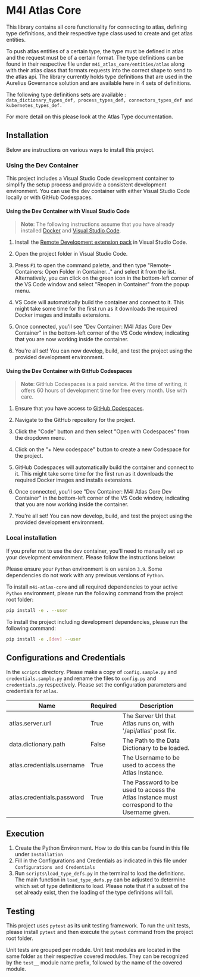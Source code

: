 # M4I Atlas Core

This library contains all core functionality for connecting to atlas, defining type definitions, and their respective type class used to create and get atlas entities.

To push atlas entities of a certain type, the type must be defined in atlas and the request must be of a certain format.
The type definitions can be found in their respective file under `m4i_atlas_core/entities/atlas` along with their atlas class that formats requests into the correct shape to send to the atlas api.
The library currently holds type definitions that are used in the Aurelius Governance solution and are available here in 4 sets of definitions.

The following type definitions sets are available :
`data_dictionary_types_def, process_types_def, connectors_types_def and kubernetes_types_def.`

For more detail on this please look at the Atlas Type documentation.

## Installation

Below are instructions on various ways to install this project.

### Using the Dev Container

This project includes a Visual Studio Code development container to simplify the setup process and provide a consistent development environment. You can use the dev container with either Visual Studio Code locally or with GitHub Codespaces.

#### Using the Dev Container with Visual Studio Code

> **Note**: The following instructions assume that you have already installed [Docker](https://www.docker.com/) and [Visual Studio Code](https://code.visualstudio.com/).

1. Install the [Remote Development extension pack](https://marketplace.visualstudio.com/items?itemName=ms-vscode-remote.vscode-remote-extensionpack) in Visual Studio Code.

2. Open the project folder in Visual Studio Code.

3. Press `F1` to open the command palette, and then type "Remote-Containers: Open Folder in Container..." and select it from the list. Alternatively, you can click on the green icon in the bottom-left corner of the VS Code window and select "Reopen in Container" from the popup menu.

4. VS Code will automatically build the container and connect to it. This might take some time for the first run as it downloads the required Docker images and installs extensions.

5. Once connected, you'll see "Dev Container: M4I Atlas Core Dev Container" in the bottom-left corner of the VS Code window, indicating that you are now working inside the container.

6. You're all set! You can now develop, build, and test the project using the provided development environment.

#### Using the Dev Container with GitHub Codespaces

> **Note**: GitHub Codespaces is a paid service. At the time of writing, it offers 60 hours of development time for free every month. Use with care.

1. Ensure that you have access to [GitHub Codespaces](https://github.com/features/codespaces).

2. Navigate to the GitHub repository for the project.

3. Click the "Code" button and then select "Open with Codespaces" from the dropdown menu.

4. Click on the "+ New codespace" button to create a new Codespace for the project.

5. GitHub Codespaces will automatically build the container and connect to it. This might take some time for the first run as it downloads the required Docker images and installs extensions.

6. Once connected, you'll see "Dev Container: M4I Atlas Core Dev Container" in the bottom-left corner of the VS Code window, indicating that you are now working inside the container.

7. You're all set! You can now develop, build, and test the project using the provided development environment.

### Local installation

If you prefer not to use the dev container, you'll need to manually set up your development environment. Please follow the instructions below:

Please ensure your `Python` environment is on version `3.9`. Some dependencies do not work with any previous versions of `Python`.

To install `m4i-atlas-core` and all required dependencies to your active `Python` environment, please run the following command from the project root folder:

```sh
pip install -e . --user
```

To install the project including development dependencies, please run the following command:

```sh
pip install -e .[dev] --user
```

## Configurations and Credentials

In the `scripts` directory.
Please make a copy of `config.sample.py` and `credentials.sample.py` and rename the files to `config.py` and `credentials.py` respectively.
Please set the configuration parameters and credentials for `atlas`.

| Name                       | Required | Description                                                                                 |
| -------------------------- | -------- | ------------------------------------------------------------------------------------------- |
| atlas.server.url           | True     | The Server Url that Atlas runs on, with '/api/atlas' post fix.                              |
| data.dictionary.path       | False    | The Path to the Data Dictionary to be loaded.                                               |
| atlas.credentials.username | True     | The Username to be used to access the Atlas Instance.                                       |
| atlas.credentials.password | True     | The Password to be used to access the Atlas Instance must correspond to the Username given. |

## Execution

1. Create the Python Environment. How to do this can be found in this file under `Installation`
2. Fill in the Configurations and Credentials as indicated in this file under `Configurations and Credentials`
3. Run `scripts\load_type_defs.py` in the terminal to load the definitions.
   The main function in `load_type_defs.py` can be adjusted to determine which set of type definitions to load.
   Please note that if a subset of the set already exist, then the loading of the type definitions will fail.

## Testing

This project uses `pytest` as its unit testing framework.
To run the unit tests, please install `pytest` and then execute the `pytest` command from the project root folder.

Unit tests are grouped per module.
Unit test modules are located in the same folder as their respective covered modules.
They can be recognized by the `test__` module name prefix, followed by the name of the covered module.
